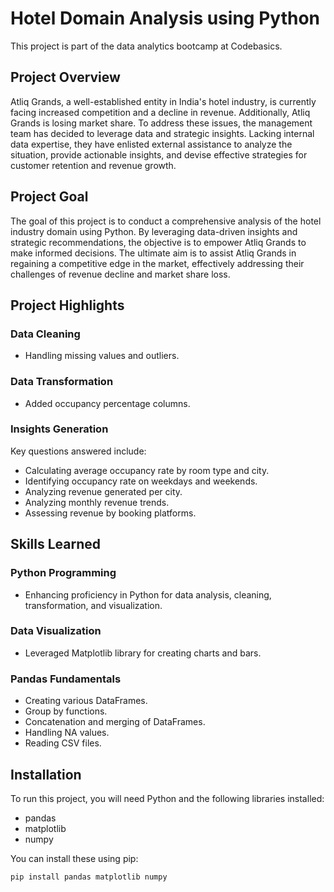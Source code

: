 # Hotel Domain Analysis using Python
This project is part of the data analytics bootcamp at Codebasics. 
## Project Overview

Atliq Grands, a well-established entity in India's hotel industry, is currently facing increased competition and a decline in revenue. Additionally, Atliq Grands is losing market share. To address these issues, the management team has decided to leverage data and strategic insights. Lacking internal data expertise, they have enlisted external assistance to analyze the situation, provide actionable insights, and devise effective strategies for customer retention and revenue growth.

## Project Goal

The goal of this project is to conduct a comprehensive analysis of the hotel industry domain using Python. By leveraging data-driven insights and strategic recommendations, the objective is to empower Atliq Grands to make informed decisions. The ultimate aim is to assist Atliq Grands in regaining a competitive edge in the market, effectively addressing their challenges of revenue decline and market share loss.

## Project Highlights

### Data Cleaning
- Handling missing values and outliers.

### Data Transformation
- Added occupancy percentage columns.

### Insights Generation
Key questions answered include:
- Calculating average occupancy rate by room type and city.
- Identifying occupancy rate on weekdays and weekends.
- Analyzing revenue generated per city.
- Analyzing monthly revenue trends.
- Assessing revenue by booking platforms.

## Skills Learned

### Python Programming
- Enhancing proficiency in Python for data analysis, cleaning, transformation, and visualization.

### Data Visualization
- Leveraged Matplotlib library for creating charts and bars.

### Pandas Fundamentals
- Creating various DataFrames.
- Group by functions.
- Concatenation and merging of DataFrames.
- Handling NA values.
- Reading CSV files.

## Installation

To run this project, you will need Python and the following libraries installed:

- pandas
- matplotlib
- numpy

You can install these using pip:

```sh
pip install pandas matplotlib numpy
